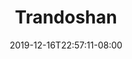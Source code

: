 ---
title: "Trandoshan"
date: 2019-12-16T22:57:11-08:00
draft: false
layout: race

stats:
  awareness:
    min: 2D+0
    max: 3D+2
  coordination:
    min: 1D+1
    max: 4D+0
  knowledge:
    min: 1D+0
    max: 3D+0
  physique:
    min: 3D+0
    max: 4D+2
  presence:
    min: 1D+0
    max: 3D+0
  reflexes:
    min: 2D+0
    max: 4D+1

special:

language: Trandoshan
---